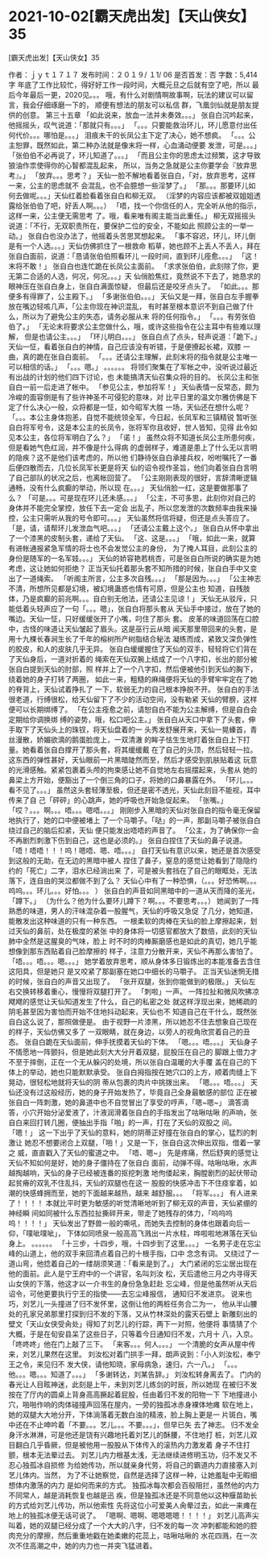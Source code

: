 # 2021-10-02[霸天虎出发]【天山侠女】35



[霸天虎出发]【天山侠女】35



作者：ｊｙｔ１７１７ 发布时间：２０１９/ １1/ 06 是否首发：否 字数：5,414字
年底了工作比较忙，得好好工作一段时间，大概元旦之后就有空了吧，所以 最后今年最后一更，2020见。。。
哦，有什么对剧情啊故事啊，玩法的建议可以留言，我会仔细琢磨一下的， 顺便有想法的朋友可以私信 群，飞凰剑仙就是朋友提供的创意。
第三十五章
「如此说来，放血一法并未奏效。。。」
张自白沉吟起来，他摇摇头，叹气说道：「那就只有。。。」
「。。。只要能救治环儿，环儿愿意付出任何代价。。。哪怕是。。。」
泪痕未干的长凤公主下定了决心，她不想疯。
「。。。公主恕罪，既然如此，第二种办法就是像末将一样，心血涌动便要 发泄，可是。。。」
「张伯伯不必再说了，环儿知道了。。。」
「而且公主你的思虑太过频繁，这才导致狼油作祟使得你的心智都混乱起来， 所以，当务之急就是公主你要学会『放弃思考』。」
「放弃。。。思考？」
天仙一脸不解地看着张自白，「对，放弃思考，这样一来，公主的思虑就不 会混乱，也不会臆想一些淫梦了。」
「那。。。那要环儿如何去做呢。。。」天仙红着脸看着张自白和柳无双。
（淫梦的内容应该都被双姐姐透露给张伯伯了吧，好丢人啊。。。）
「唔，找一个你信任的人，完全听从他的指示，这样一来，公主便无需思考 了。哦，看来唯有阁主能当此重任。」
柳无双摇摇头说道：「不行，无双职责所在，要保护二位的安全，不能如此 照顾公主的一举一动。」
张自白也没办法了，他摇着头苦思冥想起来。
「事不容迟，环儿，环儿倒是有一个人选。。。」天仙仿佛抓住了一根救命 稻草，她也顾不上丢人不丢人，拜在张自白面前，说道：「恳请张伯伯照看环儿 一段时间，直到环儿痊愈。。。」
「这！末将不敢！」
张自白也连忙跪在长凤公主面前。
「求求张伯伯，此刻除了你，更无第二合适的人选，何况，何况。。。」天 仙俏脸焦红，竟然说不下去了，她恳求的眼神压在张自白身上，张自白满面惊疑， 但最后还是咬牙点头了。
「如此。。。那便多有得罪了，公主殿下。」
「多谢张伯伯。。。」
天仙又是一拜，张自白左手握拳放在嘴边轻咳几声，「公主你现在神识混乱， 有时甚至根本意识不到自己做了什么，所以为了避免公主的失态，请务必服从末 将的任何指令。」
「。。。有劳张伯伯了。」
「无论末将要求公主您做什么，哦，或许这些指令在公主耳中有些难以理解， 但是也请公主。。。」
「环儿明白。。。」
张自白点了点头，轻声说道：「跪下。」
天仙一怔，看着张自白的神情，自己应该没有听错，于是便撩起长裙，双膝 一曲，真的跪在张自白面前。
「。。。还请公主理解，此刻末将的指令就是公主唯一可以相信的话。」
「。。。嗯。」
。。。。。。
将领们聚集在了军帐之中，没听说过最近有出战的计划的他们四下讨论，也 未能搞清天仙召集众将的目的。
长凤公主和张自白一前一后走进了帐中。
「参见公主，参加将军！」
天仙表情一反常态，颇为冷峻的面容倒是有了些许神圣不可侵犯的意味，对 比平日里的温文尔雅仿佛是下定了什么决心一般，众将都是一怔，如今昭军大胜 一场，天仙还在想什么呢？
「。。。本公主身体抱恙，自觉不能统领全军，今日起，长凤军和三镇精锐 暂听张自白将军号令，这是本公主的长凤令，张将军你且收好，世人皆知，见得 此令如见本公主，各位将军明白了么？」
「诺！」
虽然众将不知道长凤公主所患何疾，但是看她气色红润，并不像是什么得病 的虚弱样子，难道是患上了什么无以言明的隐疾？这不是他们该考虑的，所以他 们静待张自白承接兵权，吩咐嘱托了一番后便四散而去，几位长凤军长更是将天 仙的诏令视作圣旨，他们向着张自白言明了自己部队的状况之后，也离帐回营了。
「公主刚刚表现的很好，言辞清晰逻辑通畅，没有什么疯癫的举动，所以现 在。。。」
天仙俏脸一红，这是要做那事了么？
「可是。。。可是现在环儿还未感。。。」
「公主，不可多思，此刻你对自己的身体并不能完全掌控，放任下去一定会 出乱子，所以您发泄的次数频率由我来操控，公主只需听从我的号令即可。。。」
天仙虽然将信将疑，但还是点头答应了。
「是，请，请帮环儿发泄血气吧。。。」
「还请公主戴上这个。」
张自白从怀中拿出了一个漆黑的皮制头套，递给了天仙。
「这、这是。。。」
「哦，如此一来，就算有进帐通报紧急军情的将士也不会发觉公主的身份， 为了掩人耳目，此刻公主的身份是随军的一名军妓。。。」
天仙的娇容艳若桃杏，可是张自白所说的确实是为她考虑，这让她如何拒绝？
正当天仙托着那头套不知所措的时候，张自白手中又变出了一道绳索。
「听阁主所言，公主多次自残。。。」
「那是因为。。。」
「公主神志不清，所想所见都是幻境，被幻境蛊惑也情有可原，但是公主也 知道，自残肢体，乃是疯癫的前兆啊。。。自白别无他法，还请公主见谅！」
天仙无从驳斥，只能低着头轻声应了一句「。。。嗯」，张自白将那头套从 天仙手中接过，放在了她的嘴边。天仙一怔，只好缓缓张开了小嘴，叼住了那头 套。
皮革的味道回荡在口腔中，古怪的味道让天仙皱起了眉头。这是巫行云从暗 闻天那里带回来的头套，是用十九棵长春涧生长了千年的榕树所产树脂结合秘法 凝练而成，紧致又深负弹性的胶皮，和人的皮肤几乎无异。
张自白缓缓握住了天仙的双手，轻轻将它们背在了天仙身后，一道对折着的 绳索在天仙双腕上结成了一个八字扣，长出的部分被张自白提到天仙的肘部，照 样并上了一个八字扣，然后便被他引到天仙的胸下，绕着她的身子打转了两圈， 如此一来，粗糙的麻绳便将天仙的手臂牢牢定在了她的脊背上，天仙试着挣扎了 一下，软弱无力的自己根本挣脱不开。
张自白的手法很老道，行缚很松，给天仙留下了不少的活动空间，没有勒紧 天仙的臂膀，这样便可以长期绑缚了。
「在公主痊愈之前，请恕自白不能为公主解缚，但是自白会定期给你调换绑 缚的姿势，哦，松口吧公主。」
张自白从天口中拿下了头套，伸手取下了天仙头上的珠钗，将天仙盘着的一 头秀发舒展开来，天仙一晃螓首，青丝漫散，娇媚欲滴的鹅蛋脸庞上，一双清澈 的眸子怯生生地盯着张自白上下打量。她看着张自白撑开了那头套，将其缓缓戴 在了自己的头顶，然后轻轻一拉。
这东西的弹性甚好，天仙眼前一片黑暗陡然而至，然后才感受到肌肤贴着这 玩意的光滑感触。紧紧包裹着头颅的拘束感让她不自觉地左右摇摆起来，头套从 她的鼻梁上方开始，便豁出了一个倒三角的口子，将她的口鼻暴露在外。
「环儿。。。看不见了。。。」
虽然这头套轻薄至极，但还是密不透光，天仙此刻目不能视，耳中传来了自 己「砰砰」的心跳声，她的呼吸也开始急促起来。
「张嘴。」
「哎？。。。啊。。。唔。。。嗯唔。。。」
刚刚步入黑暗的天仙对张自白的指令毫无保留地执行了，她的口中便被堵上 了一个马嚼子。「哒」的一声，那副马嚼子被张自白绕过自己的脑后扣紧，天仙 便只能发出唔唔的声音了。
「公主，为了确保你一会不再剧烈刺激下伤到自己，这也是必须的。」
张自白捏住了天仙的鼻子说道。
「唔！唔唔！！！呜！嗯唔、嗯、唔。。。」
自打天仙有意识以来，她还是首次感受到这般的无助，在无边的黑暗中被人 捏住了鼻子，窒息的感觉让她看到了隐隐约约的「死亡」二字，泪水已经淌出来 了，可是被头套挡在了自己的眼眶处，无法落下，连自由的哭泣都做不到了么？ 天仙心中有了一种恐惧，（。。。好恐怖啊。。。呜呜。。。环儿。。。好怕。。。 ）
张自白的声音如同黑暗中的一道从天而降的圣光，「蹲下。」
（为什么？他为什么要环儿蹲下？啊。。。不要思考。。。）
她闻到了一阵熟悉的味道，男人的汗味混杂着一股腥气，天仙的呼吸又急促 了几分，她知道，能散发出这种味道的只有一种东西。
一根柔软的肉棒在天仙的脸上摩擦起来，划过天仙的鼻前，处在极度的紧张 中的身体将一切感官都放大了数倍，此刻的天仙肺中全然是这腥臭的气味，脸上 时不时的肉棒厮磨感也是如此的真切，她几乎能想像到那东西贴着自己脸摩擦的 样子，注意力分散开来，天仙不再那么害怕了。
「唔。。。唔。。。嗯。。。」
她学着放弃思考，顺从身体多日锻炼出的本能准备去含住这阳具，但是她只 是又咬紧了那副塞在她口中细长的马嚼子。
正当天仙迷惘无措的时候，张自白的声音又出现了。
「张开双腿，张到你能做到的极限。」
天仙左右交换转移着重心，慢慢将双腿打开了。
「刺啦」一声。
一阵拉扯和微风吹拂凉飕飕的感觉让天仙知道发生了什么，自己的私密之处 就这样浮现出来，她稀疏的阴毛甚至因为害怕而开始不住地抖动起来，天仙也不 知道自己在干什么，既然张自白这么说了，那照做便是。
由于视野一片漆黑，所以她忍不住去想象自己现在的样子，天仙仿佛又多了 一双眼睛，就在身边，以旁人的视角欣赏着自己的丑态。
张自白跪在天仙面前，伸手抚摸着天仙的下体。
「嗯。。。唔。。。」
天仙身子不情愿地一阵颤抖，但是她此刻大大分开着双腿，屁股压在自己的 脚跟上借力才不至于摔倒，正在一个无从躲闪的处境，所以张自白温暖的大手覆 盖在自己的下体上的举动，她也只能默默承受。
张自白拇指按在她穴口的上方，顺着肉缝上下晃动，很轻松地就将天仙的阴 蒂从包裹的肉片中挑拨出来。
「嗯。。。唔。。。」
天仙还没有过这般经历，她的身子开始发热了，毕竟自己全身最敏感的部位 正在被张自白一阵刺激，她的鼻道中也不自觉冒出了享受的哼声，「嗯~嗯~」
滴答滴答，小穴开始分泌爱液了，汁液润滑着张自白的手指发出了咕啾咕啾 的声响，张自白来回打转几圈，便抽出手指「啪」的一声，打在了天仙的双股之 间。
「嗯！」
这一下出乎了天仙的意料，她的阴蒂正好撞在张自白的掌心，猛烈的刺激让 她忍不想要闭合上双腿，「啪！」又是一下，张自白这次伸出双指，借着一掌之 威，直直戳入了天仙的蜜道之中。
「唔、嗯~」
先是疼痛，然后舒爽的感觉让天仙不知如何是好，她的身子僵持在了张自白 面前，动弹不得。咕啾咕啾，水声越掏越响，天仙的身子已经被连番的抠挖刺激 地佝偻起来，胸膛剧烈的起伏带动起贫瘠的双乳不住乱抖，天仙的双腿也在这一 股股的快感冲击下不住痉挛着，如潮的快感蜂拥而至，她的下面越来越热，越来 越舒服。。。
「将军。。。」
有人进来了！！！！
本就比平时更为敏感的听觉清晰地听到了柳无双的声音，天仙紧绷的神经瞬 间如同被什么东西拉扯撕碎开来，带走了她残存的体力，「呜呜呜呜！！！！」 天仙发出了野兽一般的嘶吼，而她失去控制的身体也跟着向后一仰，「噗呲噗呲」， 下体如同喷泉一般高高飞溅出一片水柱，哗啦啦地淋落在天仙身上。
。。。。。。
「十三步，十四步，哦，十四步到了这里。。。」
一名男子走在忘尘峰的山道上，他的双手来回清点着自己的十根手指，口中 念念有词。
又绕过了一道山弯，他捻着自己的一缕胡须笑道：「看来是到了。」
大门紧闭的忘尘居出现在他的面前。此人是宁王府中的一个讲官，名叫刘汝 松，天后遣他三月之内寻得天山女侠的下落，他这才以一介书生的身份急急赶赴 忘尘峰，但是他虽然听从天后诏令，可他更要执行宁王的指使——去忘尘峰报信， 通知归不发进京。
说来也巧，刘艺儿一头撞进了归不发怀里，这倒让他的两桩任务合二为一， 他从半山腰处的孔家兄弟那里打探到归不发的下落，又从竹林深处的露天石壁上 新雕刻出的壁文「天山女侠受肏处」得知了刘艺儿的行踪，两下一对照，他便将 事情猜了个大概，于是在旬安县呆了这些日子，只等着今日通知归不发，六月十 八，入京。
「咚咚咚」他在门上敲了三下。
「来客。。。何人。。。」
一个清脆的女声从屋中传来，刘艺儿果然在这里。
刘汝松对着门拱手一拜，朗声说到：「小人刘汝松，奉宁王之令，来见归不 发大侠，请他知晓，家母病急，速归，六一八。」
「。。。他。。。嗯。。。知道了。。。」
「多谢转达，刘某告辞。」
刘汝松转身离去了。
门内的春光让人目眩神迷，此刻是上午，未到刘艺儿练剑的时辰，所以她现 在被归不发按在了厅内的圆桌上背身高高撅起着屁股，任由着归不发的阳物一下 下地撞进小穴，啪啪作响的肉体碰撞声回荡在屋内，一旁的独孤冰赤身裸体地瘫 软在地上，她的双腿大大地分开，下体淌落着无数白浊的精液，脸上胸上更是一 片斑白，嘴中还在不止呻吟着「不要。。。艺儿。。。不要。。。」，但早已失 去了神志。
归不发全身汗水淋淋，可是他还是饶有兴趣地托着刘艺儿的酥腰，不住地打 桩，刘艺儿双目翻白几乎昏厥，但是被他用一股股从下体传入的滚热内力激发着 身子不住打颤，根本无法晕过去。
刘艺儿内力根基太浅，无法继续进修明玉功，归不发又不忍心独孤冰自损修 为给她传功，所以就亲身代劳，将自己的霸道内力直接塞入刘艺儿体内。当然， 为了不让她察觉，自然是选择了这样一种，让她羞耻中无暇细想体内激荡的内力 是如何而来的方式。
独孤冰每次都会百般阻拦，虽然他的内力不同常人，越是消耗恢复也越是迅 疾，但是独孤冰还是不同意他以这种揠苗助长的方式给刘艺儿传功，所以他索性 先将这位小可爱美人肏晕过去，如此一来瘫在地上的独孤冰便无话可说了。
「嗯啊、嗯啊、嗯嗯嗯嗯！！！！」
刘艺儿高声尖叫着，她的双腿已经分成了一个大大的八字，归不发的每一次 冲刺都能和她的腔肉充分的摩擦，然后重重地戳在她柔嫩的花蕊上，咕啾咕啾的 水花四溅，在一次次不住高潮之中，她的内力也一并突飞猛进着。



